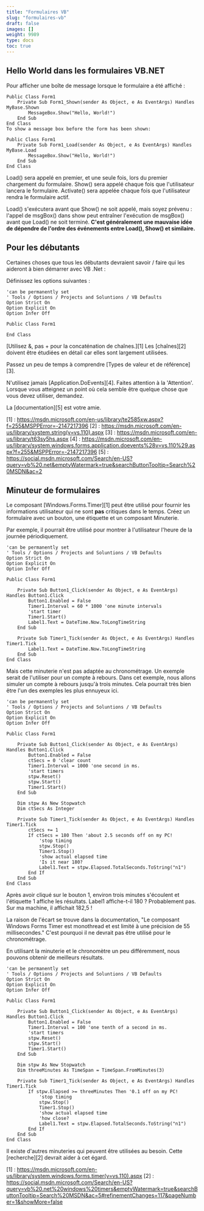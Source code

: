 ```yaml
---
title: "Formulaires VB"
slug: "formulaires-vb"
draft: false
images: []
weight: 9989
type: docs
toc: true
---
```


## Hello World dans les formulaires VB.NET
Pour afficher une boîte de message lorsque le formulaire a été affiché :

    Public Class Form1
        Private Sub Form1_Shown(sender As Object, e As EventArgs) Handles MyBase.Shown
            MessageBox.Show("Hello, World!")
        End Sub
    End Class
    To show a message box before the form has been shown:
    
    Public Class Form1
        Private Sub Form1_Load(sender As Object, e As EventArgs) Handles MyBase.Load
            MessageBox.Show("Hello, World!")
        End Sub
    End Class

Load() sera appelé en premier, et une seule fois, lors du premier chargement du formulaire. Show() sera appelé chaque fois que l'utilisateur lancera le formulaire. Activate() sera appelée chaque fois que l'utilisateur rendra le formulaire actif.

Load() s'exécutera avant que Show() ne soit appelé, mais soyez prévenu : l'appel de msgBox() dans show peut entraîner l'exécution de msgBox() avant que Load() ne soit terminé. **C'est généralement une mauvaise idée de dépendre de l'ordre des événements entre Load(), Show() et similaire.**

## Pour les débutants
Certaines choses que tous les débutants devraient savoir / faire qui les aideront à bien démarrer avec VB .Net :

Définissez les options suivantes :

    'can be permanently set
    ' Tools / Options / Projects and Soluntions / VB Defaults
    Option Strict On
    Option Explicit On
    Option Infer Off
    
    Public Class Form1
    
    End Class

[Utilisez &, pas + pour la concaténation de chaînes.][1] Les [chaînes][2] doivent être étudiées en détail car elles sont largement utilisées.

Passez un peu de temps à comprendre [Types de valeur et de référence][3].

N'utilisez jamais [Application.DoEvents][4]. Faites attention à la 'Attention'. Lorsque vous atteignez un point où cela semble être quelque chose que vous devez utiliser, demandez.

La [documentation][5] est votre amie.


[1] : https://msdn.microsoft.com/en-us/library/te2585xw.aspx?f=255&MSPPError=-2147217396
[2] : https://msdn.microsoft.com/en-us/library/system.string(v=vs.110).aspx
[3] : https://msdn.microsoft.com/en-us/library/t63sy5hs.aspx
[4] : https://msdn.microsoft.com/en-us/library/system.windows.forms.application.doevents%28v=vs.110%29.aspx?f=255&MSPPError=-2147217396
[5] : https://social.msdn.microsoft.com/Search/en-US?query=vb%20.net&emptyWatermark=true&searchButtonTooltip=Search%20MSDN&ac=2

## Minuteur de formulaires
Le composant [Windows.Forms.Timer][1] peut être utilisé pour fournir les informations utilisateur qui ne sont **pas** critiques dans le temps. Créez un formulaire avec un bouton, une étiquette et un composant Minuterie.

Par exemple, il pourrait être utilisé pour montrer à l'utilisateur l'heure de la journée périodiquement.

    'can be permanently set
    ' Tools / Options / Projects and Soluntions / VB Defaults
    Option Strict On
    Option Explicit On
    Option Infer Off
    
    Public Class Form1
    
        Private Sub Button1_Click(sender As Object, e As EventArgs) Handles Button1.Click
            Button1.Enabled = False
            Timer1.Interval = 60 * 1000 'one minute intervals
            'start timer
            Timer1.Start()
            Label1.Text = DateTime.Now.ToLongTimeString
        End Sub
    
        Private Sub Timer1_Tick(sender As Object, e As EventArgs) Handles Timer1.Tick
            Label1.Text = DateTime.Now.ToLongTimeString
        End Sub
    End Class

Mais cette minuterie n'est pas adaptée au chronométrage. Un exemple serait de l'utiliser pour un compte à rebours. Dans cet exemple, nous allons simuler un compte à rebours jusqu'à trois minutes. Cela pourrait très bien être l'un des exemples les plus ennuyeux ici.

    'can be permanently set
    ' Tools / Options / Projects and Soluntions / VB Defaults
    Option Strict On
    Option Explicit On
    Option Infer Off
    
    Public Class Form1
    
        Private Sub Button1_Click(sender As Object, e As EventArgs) Handles Button1.Click
            Button1.Enabled = False
            ctSecs = 0 'clear count
            Timer1.Interval = 1000 'one second in ms.
            'start timers
            stpw.Reset()
            stpw.Start()
            Timer1.Start()
        End Sub
    
        Dim stpw As New Stopwatch
        Dim ctSecs As Integer
    
        Private Sub Timer1_Tick(sender As Object, e As EventArgs) Handles Timer1.Tick
            ctSecs += 1
            If ctSecs = 180 Then 'about 2.5 seconds off on my PC!
                'stop timing
                stpw.Stop()
                Timer1.Stop()
                'show actual elapsed time
                'Is it near 180?
                Label1.Text = stpw.Elapsed.TotalSeconds.ToString("n1")
            End If
        End Sub
    End Class

Après avoir cliqué sur le bouton 1, environ trois minutes s'écoulent et l'étiquette 1 affiche les résultats. Label1 affiche-t-il 180 ? Probablement pas. Sur ma machine, il affichait 182,5 !

La raison de l'écart se trouve dans la documentation, "Le composant Windows Forms Timer est monothread et est limité à une précision de 55 millisecondes." C'est pourquoi il ne devrait pas être utilisé pour le chronométrage.

En utilisant la minuterie et le chronomètre un peu différemment, nous pouvons obtenir de meilleurs résultats.

    'can be permanently set
    ' Tools / Options / Projects and Soluntions / VB Defaults
    Option Strict On
    Option Explicit On
    Option Infer Off
    
    Public Class Form1
    
        Private Sub Button1_Click(sender As Object, e As EventArgs) Handles Button1.Click
            Button1.Enabled = False
            Timer1.Interval = 100 'one tenth of a second in ms.
            'start timers
            stpw.Reset()
            stpw.Start()
            Timer1.Start()
        End Sub
    
        Dim stpw As New Stopwatch
        Dim threeMinutes As TimeSpan = TimeSpan.FromMinutes(3)
    
        Private Sub Timer1_Tick(sender As Object, e As EventArgs) Handles Timer1.Tick
            If stpw.Elapsed >= threeMinutes Then '0.1 off on my PC!
                'stop timing
                stpw.Stop()
                Timer1.Stop()
                'show actual elapsed time
                'how close?
                Label1.Text = stpw.Elapsed.TotalSeconds.ToString("n1")
            End If
        End Sub
    End Class

Il existe d'autres minuteries qui peuvent être utilisées au besoin. Cette [recherche][2] devrait aider à cet égard.


[1] : https://msdn.microsoft.com/en-us/library/system.windows.forms.timer(v=vs.110).aspx
[2] : https://social.msdn.microsoft.com/Search/en-US?query=vb%20.net%20windows%20timers&emptyWatermark=true&searchButtonTooltip=Search%20MSDN&ac=5#refinementChanges=117&pageNumber=1&showMore=false

